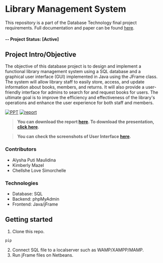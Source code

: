 # Library Management System

This repository is a part of the Database Technology final project requirements. Full documentation and paper can be found [here](https://www.overleaf.com/read/xjbbsrmjgczq). 

#### -- Project Status: [Active]

## Project Intro/Objective
The objective of this database project is to design and implement a functional library management system using a SQL database and a graphical user interface (GUI) implemented in Java using the JFrame class. The system will allow library staff to easily store, access, and update information about books, members, and returns. It will also provide a user-friendly interface for admins to search for and request books for users. The ultimate goal is to improve the efficiency and effectiveness of the library's operations and enhance the user experience for both staff and members.

[![PPT](https://img.shields.io/static/v1.svg?label=Project&message=PPT&logo=microsoft-powerpoint&style=social)](https://github.com/vinitshahdeo/Library-Management-System/raw/master/PPTs/ONLINE%20LIBRARY%20MANAGEMENT%20SYSTEM.pptx) [![report](https://img.shields.io/static/v1.svg?label=Project&message=Report&logo=microsoft-word&style=social)](https://github.com/vinitshahdeo/Library-Management-System/raw/master/PROJECT%20REPORT/LIBRARY%20Management%20System%20Report.pdf)

> **You can download the report [here](https://github.com/vinitshahdeo/Library-Management-System/raw/master/PROJECT%20REPORT/LIBRARY%20Management%20System%20Report.pdf). To download the presentation, [click here](https://github.com/vinitshahdeo/Library-Management-System/raw/master/PPTs/ONLINE%20LIBRARY%20MANAGEMENT%20SYSTEM.pptx).**

> **You can check the screenshots of User Interface [here](https://github.com/vinitshahdeo/Library-Management-System/tree/master/screenshots).**


### Contributors
* Alysha Puti Maulidina
* Kimberly Mazel
* Chellshe Love Simorchelle

### Technologies
* Database: SQL
* Backend: phpMyAdmin
* Frontend: Java/jFrame

## Getting started

1. Clone this repo.
```bash
pip 
```
2. Connect SQL file to a localserver such as WAMP/XAMPP/MAMP.
3. Run jFrame files on Netbeans.
